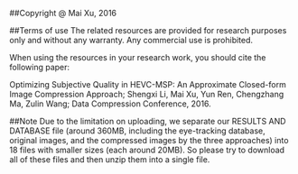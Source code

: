 ##Copyright @ Mai Xu, 2016

##Terms of use
The related resources are provided for research purposes only and without any warranty. Any commercial use is prohibited.

When using the resources in your research work, you should cite the following paper:

Optimizing Subjective Quality in HEVC-MSP: An Approximate Closed-form Image Compression Approach; Shengxi Li, Mai Xu, Yun Ren, Chengzhang Ma, Zulin Wang; Data Compression Conference, 2016.

##Note
Due to the limitation on uploading, we separate our RESULTS AND DATABASE file (around 360MB, including the eye-tracking database, original images, and the compressed images by the three approaches) into 18 files with smaller sizes (each around 20MB). So please try to download all of these files and then unzip them into a single file.
